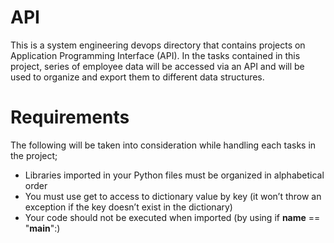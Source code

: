 # API
This is a system engineering devops directory that contains projects on Application Programming Interface (API). In the tasks contained in this project, series of employee data will be accessed via an API and will be used to organize and export them to different data structures.

# Requirements
The following will be taken into consideration while handling each tasks in the project;
- Libraries imported in your Python files must be organized in alphabetical order
- You must use get to access to dictionary value by key (it won’t throw an exception if the key doesn’t exist in the dictionary)
- Your code should not be executed when imported (by using if __name__ == "__main__":)
